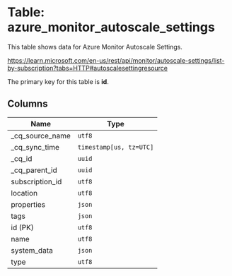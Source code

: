 # Table: azure_monitor_autoscale_settings

This table shows data for Azure Monitor Autoscale Settings.

https://learn.microsoft.com/en-us/rest/api/monitor/autoscale-settings/list-by-subscription?tabs=HTTP#autoscalesettingresource

The primary key for this table is **id**.

## Columns

| Name          | Type          |
| ------------- | ------------- |
|_cq_source_name|`utf8`|
|_cq_sync_time|`timestamp[us, tz=UTC]`|
|_cq_id|`uuid`|
|_cq_parent_id|`uuid`|
|subscription_id|`utf8`|
|location|`utf8`|
|properties|`json`|
|tags|`json`|
|id (PK)|`utf8`|
|name|`utf8`|
|system_data|`json`|
|type|`utf8`|